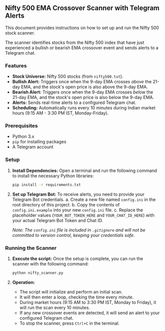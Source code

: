 ## Nifty 500 EMA Crossover Scanner with Telegram Alerts

This document provides instructions on how to set up and run the Nifty 500 stock scanner.

The scanner identifies stocks from the Nifty 500 index that have just experienced a bullish or bearish EMA crossover event and sends alerts to a Telegram chat.

### Features

-   **Stock Universe:** Nifty 500 stocks (from `nifty500.txt`).
-   **Bullish Alert:** Triggers once when the 9-day EMA crosses *above* the 21-day EMA, and the stock's open price is also above the 9-day EMA.
-   **Bearish Alert:** Triggers once when the 9-day EMA crosses *below* the 21-day EMA, and the stock's open price is also below the 9-day EMA.
-   **Alerts:** Sends real-time alerts to a configured Telegram chat.
-   **Scheduling:** Automatically runs every 10 minutes during Indian market hours (9:15 AM - 3:30 PM IST, Monday-Friday).

### Prerequisites

-   Python 3.x
-   `pip` for installing packages
-   A Telegram account

### Setup

1.  **Install Dependencies:**
    Open a terminal and run the following command to install the necessary Python libraries:
    ```bash
    pip install -r requirements.txt
    ```

2.  **Set up Telegram Bot:**
    To receive alerts, you need to provide your Telegram Bot credentials.
    a. Create a new file named `config.ini` in the root directory of this project.
    b. Copy the contents of `config.ini.example` into your new `config.ini` file.
    c. Replace the placeholder values (`YOUR_BOT_TOKEN_HERE` and `YOUR_CHAT_ID_HERE`) with your actual Telegram Bot Token and Chat ID.

    *Note: The `config.ini` file is included in `.gitignore` and will not be committed to version control, keeping your credentials safe.*

### Running the Scanner

1.  **Execute the script:**
    Once the setup is complete, you can run the scanner with the following command:
    ```bash
    python nifty_scanner.py
    ```

2.  **Operation:**
    -   The script will initialize and perform an initial scan.
    -   It will then enter a loop, checking the time every minute.
    -   During market hours (9:15 AM to 3:30 PM IST, Monday to Friday), it will run the scan every 10 minutes.
    -   If any new crossover events are detected, it will send an alert to your configured Telegram chat.
    -   To stop the scanner, press `Ctrl+C` in the terminal.

